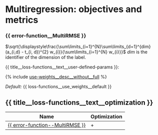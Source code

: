 # Multiregression: objectives and metrics

### {{ error-function__MultiRMSE }}

$\sqrt{\displaystyle\frac{\sum\limits_{i=1}^{N}\sum\limits_{d=1}^{dim}(a_{i,d} - t_{i, d})^{2} w_{i}}{\sum\limits_{i=1}^{N} w_{i}}}$
$dim$ is the identifier of the dimension of the label.

{{ title__loss-functions__text__user-defined-params }}: 

{% include [use-weights__desc__without__full](../_includes/work_src/reusage-loss-functions/use-weights__desc__without__full.md) %}


_Default:_  {{ loss-functions__use_weights__default }}


## {{ title__loss-functions__text__optimization }}


| Name                                           | Optimization            |
-------------------------------------------------|-------------------------|
[{{ error-function--MultiRMSE  }}](#MultiRMSE )  |     +                   |
